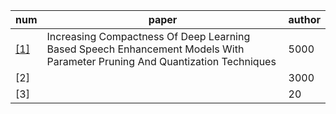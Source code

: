 | num  | paper | author |
| ------ | ------ | ------ |
| [[1]](https://github.com/ffxz/PaperNotes/blob/master/paper_list/Increasing_Compactness_Of_Deep_Learning_Based_Speech_Enhancement_Models_With_Parameter_Pruning_And_Quantization_Techniques.md) |Increasing Compactness Of Deep Learning Based Speech Enhancement Models With Parameter Pruning And Quantization Techniques | 5000 |
| [2] |  | 3000 |
| [3] || 20 |
